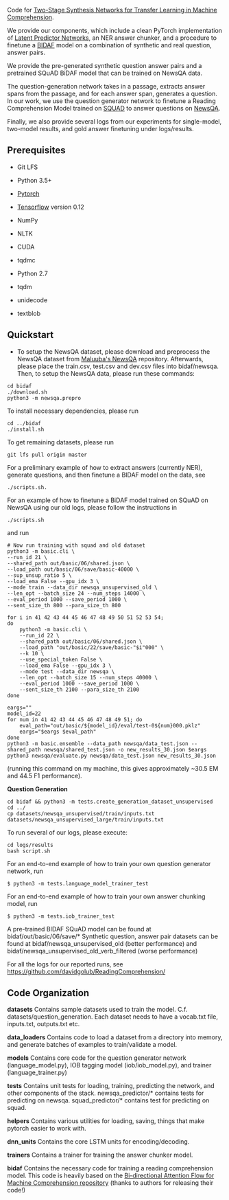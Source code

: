 Code for [Two-Stage Synthesis Networks for Transfer Learning in Machine Comprehension](https://arxiv.org/abs/1706.09789).

We provide our components, which include a clean PyTorch implementation of [Latent Predictor Networks](https://arxiv.org/abs/1603.06744), an NER answer chunker, and a procedure to finetune a [BIDAF](https://arxiv.org/abs/1611.01603) model on a combination of synthetic and real question, answer pairs.


We provide the pre-generated synthetic question answer pairs and a pretrained SQuAD BiDAF model that can be trained on NewsQA data.

The question-generation network takes in a passage, extracts answer spans from the passage, and for each answer span, generates a question. In our work, we use the question generator network to finetune a Reading Comprehension Model trained on [SQUAD](https://rajpurkar.github.io/SQuAD-explorer/) to answer questions on [NewsQA](https://datasets.maluuba.com/NewsQA). 

Finally, we also provide several logs from our experiments for single-model, two-model results, and gold answer finetuning under logs/results.

Prerequisites
-------------
- Git LFS

- Python 3.5+
- [Pytorch](https://www.pytorch.org/)
- [Tensorflow](https://tensorflow.org/) version 0.12
- NumPy
- NLTK
- CUDA
- tqdmc

- Python 2.7
- tqdm
- unidecode
- textblob

Quickstart
----------
* To setup the NewsQA dataset, please download and preprocess the NewsQA dataset from [Maluuba's NewsQA][maluuba] repository. Afterwards, please place the train.csv, test.csv and dev.csv files into bidaf/newsqa. 
Then, to setup the NewsQA data, please run these commands:
```
cd bidaf
./download.sh
python3 -m newsqa.prepro
```

To install necessary dependencies, please run 
```
cd ../bidaf
./install.sh
```

To get remaining datasets, please run
```
git lfs pull origin master
```

For a preliminary example of how to extract answers (currently NER), generate questions, and then finetune a BIDAF model on the data, see 
```
./scripts.sh. 
```

For an example of how to finetune a BiDAF model trained on SQuAD on NewsQA using our old logs, please follow the instructions in 
```
./scripts.sh
```
and run 
```
# Now run training with squad and old dataset
python3 -m basic.cli \
--run_id 21 \
--shared_path out/basic/06/shared.json \
--load_path out/basic/06/save/basic-40000 \
--sup_unsup_ratio 5 \
--load_ema False --gpu_idx 3 \
--mode train --data_dir newsqa_unsupervised_old \
--len_opt --batch_size 24 --num_steps 14000 \
--eval_period 1000 --save_period 1000 \
--sent_size_th 800 --para_size_th 800

for i in 41 42 43 44 45 46 47 48 49 50 51 52 53 54;
do
    python3 -m basic.cli \
    --run_id 22 \
    --shared_path out/basic/06/shared.json \
    --load_path "out/basic/22/save/basic-"$i"000" \
    --k 10 \
    --use_special_token False \
    --load_ema False --gpu_idx 3 \
    --mode test --data_dir newsqa \
    --len_opt --batch_size 15 --num_steps 40000 \
    --eval_period 1000 --save_period 1000 \
    --sent_size_th 2100 --para_size_th 2100
done

eargs=""
model_id=22
for num in 41 42 43 44 45 46 47 48 49 51; do
    eval_path="out/basic/${model_id}/eval/test-0${num}000.pklz"
    eargs="$eargs $eval_path"
done
python3 -m basic.ensemble --data_path newsqa/data_test.json --shared_path newsqa/shared_test.json -o new_results_30.json $eargs
python3 newsqa/evaluate.py newsqa/data_test.json new_results_30.json
```

(running this command on my machine, this gives approximately ~30.5 EM and 44.5 F1 performance).

**Question Generation**
```
cd bidaf && python3 -m tests.create_generation_dataset_unsupervised
cd ../
cp datasets/newsqa_unsupervised/train/inputs.txt datasets/newsqa_unsupervised_large/train/inputs.txt
```

To run several of our logs, please execute:
```
cd logs/results
bash script.sh
```

For an end-to-end example of how to train your own question generator network, run
```
$ python3 -m tests.language_model_trainer_test 
```

For an end-to-end example of how to train your own answer chunking model, run
```
$ python3 -m tests.iob_trainer_test
```

A pre-trained BIDAF SQuAD model can be found at bidaf/out/basic/06/save/*
Synthetic question, answer pair datasets can be found at bidaf/newsqa_unsupervised_old (better performance) and bidaf/newsqa_unsupervised_old_verb_filtered (worse performance) 

For all the logs for our reported runs, see https://github.com/davidgolub/ReadingComprehension/

Code Organization
-----
**datasets**
Contains sample datasets used to train the model. C.f. datasets/question_generation. Each dataset needs to have a vocab.txt file, inputs.txt, outputs.txt etc.  

**data_loaders**
Contains code to load a dataset from a directory into memory, and generate batches of examples to train/validate a model.

**models**
Contains core code for the question generator network (language_model.py),  IOB tagging model (iob/iob_model.py), and trainer (language_trainer.py)

**tests**
Contains unit tests for loading, training, predicting the network, and other components of the stack.
newsqa_predictor/* contains tests for predicting on newsqa.
squad_predictor/* contains test for predicting on squad.

**helpers**
Contains various utilities for loading, saving, things that make pytorch easier to work with.

**dnn_units**
Contains the core LSTM units for encoding/decoding.

**trainers**
Contains a trainer for training the answer chunker model.

**bidaf**
Contains the necessary code for training a reading comprehension model. This code is heavily based on the [Bi-directional Attention Flow for Machine Comprehension repository](bidaf) (thanks to authors for releasing their code!)

[maluuba]: https://github.com/Maluuba/newsqa
[cnn_stories]: http://cs.nyu.edu/~kcho/DMQA/
[bidaf]: https://github.com/allenai/bi-att-flow
